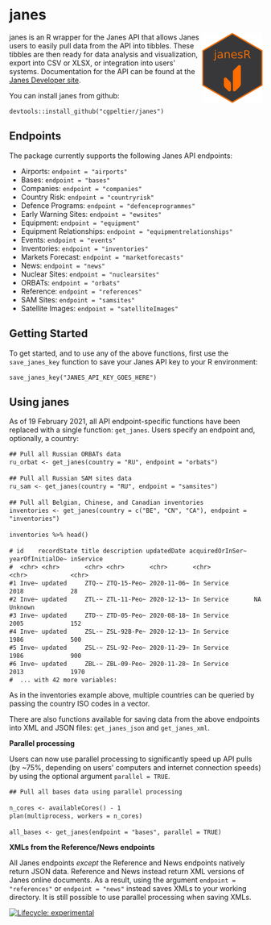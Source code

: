 # janes
<img src=images/hex-janesR2.png align="right" alt="" width="120" />

janes is an R wrapper for the Janes API that allows Janes users to easily pull data from the API into tibbles. These tibbles are then ready for data analysis and visualization, export into CSV or XLSX, or integration into users' systems. Documentation for the API can be found at the [Janes Developer site](https://developer.janes.com/). 

You can install janes from github: 

```{r}
devtools::install_github("cgpeltier/janes")
```
## Endpoints
The package currently supports the following Janes API endpoints:

* Airports: `endpoint = "airports"`
* Bases: `endpoint = "bases"`
* Companies: `endpoint = "companies"`
* Country Risk: `endpoint = "countryrisk"`
* Defence Programs: `endpoint = "defenceprogrammes"`
* Early Warning Sites: `endpoint = "ewsites"`
* Equipment: `endpoint = "equipment"`
* Equipment Relationships: `endpoint = "equipmentrelationships"`
* Events: `endpoint = "events"`
* Inventories: `endpoint = "inventories"`
* Markets Forecast: `endpoint = "marketforecasts"`
* News: `endpoint = "news"`
* Nuclear Sites: `endpoint = "nuclearsites"`
* ORBATs: `endpoint = "orbats"`
* Reference: `endpoint = "references"`
* SAM Sites: `endpoint = "samsites"`
* Satellite Images: `endpoint = "satelliteImages"`

## Getting Started

To get started, and to use any of the above functions, first use the ` save_janes_key` function to save your Janes API key to your R environment:

```{r}
save_janes_key("JANES_API_KEY_GOES_HERE")
```
## Using janes

As of 19 February 2021, all API endpoint-specific functions have been replaced with a single function: `get_janes`. Users specify an endpoint and, optionally, a country:

```{r}
## Pull all Russian ORBATs data
ru_orbat <- get_janes(country = "RU", endpoint = "orbats")

## Pull all Russian SAM sites data
ru_sam <- get_janes(country = "RU", endpoint = "samsites")

## Pull all Belgian, Chinese, and Canadian inventories
inventories <- get_janes(country = c("BE", "CN", "CA"), endpoint = "inventories")

inventories %>% head()

# id    recordState title description updatedDate acquiredOrInSer~ yearOfInitialDe~ inService
#  <chr> <chr>       <chr> <chr>       <chr>       <chr>            <chr>            <chr>    
#1 Inve~ updated     ZTQ-~ ZTQ-15-Peo~ 2020-11-06~ In Service       2018             28       
#2 Inve~ updated     ZTL-~ ZTL-11-Peo~ 2020-12-13~ In Service       NA               Unknown  
#3 Inve~ updated     ZTD-~ ZTD-05-Peo~ 2020-08-18~ In Service       2005             152      
#4 Inve~ updated     ZSL-~ ZSL-92B-Pe~ 2020-12-13~ In Service       1986             500      
#5 Inve~ updated     ZSL-~ ZSL-92-Peo~ 2020-11-29~ In Service       1986             900      
#6 Inve~ updated     ZBL-~ ZBL-09-Peo~ 2020-11-28~ In Service       2013             1970
#  ... with 42 more variables: 
```

As in the inventories example above, multiple countries can be queried by passing the country ISO codes in a vector. 

There are also functions available for saving data from the above endpoints into XML and JSON files: `get_janes_json` and `get_janes_xml`. 

**Parallel processing**

Users can now use parallel processing to significantly speed up API pulls (by ~75%, depending on users' computers and internet connection speeds) by using the optional argument `parallel = TRUE`.

```{r}
## Pull all bases data using parallel processing

n_cores <- availableCores() - 1
plan(multiprocess, workers = n_cores)

all_bases <- get_janes(endpoint = "bases", parallel = TRUE)
```

**XMLs from the Reference/News endpoints**

All Janes endpoints *except* the Reference and News endpoints natively return JSON data. Reference and News instead return XML versions of Janes online documents. As a result, using the argument `endpoint = "references"` or `endpoint = "news"` instead saves XMLs to your working directory. It is still possible to use parallel processing when saving XMLs. 



<!-- badges: start -->
  [![Lifecycle: experimental](https://img.shields.io/badge/lifecycle-experimental-orange.svg)](https://www.tidyverse.org/lifecycle/#experimental)
<!-- badges: end -->


